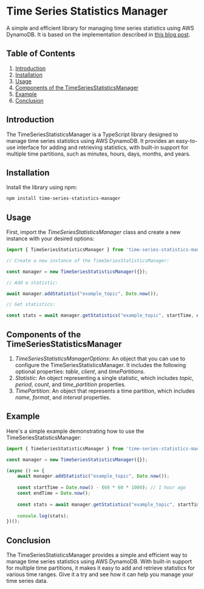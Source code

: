 # Time Series Statistics Manager

A simple and efficient library for managing time series statistics using AWS DynamoDB. It is based on the implementation described in [this blog post](https://tobelinuxer.tistory.com/67).

## Table of Contents

1. [Introduction](#introduction)
2. [Installation](#installation)
3. [Usage](#usage)
4. [Components of the TimeSeriesStatisticsManager](#components-of-the-timeseriesstatisticsmanager)
5. [Example](#example)
6. [Conclusion](#conclusion)

## Introduction

The TimeSeriesStatisticsManager is a TypeScript library designed to manage time series statistics using AWS DynamoDB. It provides an easy-to-use interface for adding and retrieving statistics, with built-in support for multiple time partitions, such as minutes, hours, days, months, and years.

## Installation

Install the library using npm:

```bash
npm install time-series-statistics-manager
```

## Usage

First, import the _TimeSeriesStatisticsManager_ class and create a new instance with your desired options:

```typescript
import { TimeSeriesStatisticsManager } from 'time-series-statistics-manager';

// Create a new instance of the TimeSeriesStatisticsManager:

const manager = new TimeSeriesStatisticsManager({});

// Add a statistic:

await manager.addStatistic("example_topic", Date.now());

// Get statistics:

const stats = await manager.getStatistics("example_topic", startTime, endTime);
```

## Components of the TimeSeriesStatisticsManager

1. *TimeSeriesStatisticsManagerOptions*: An object that you can use to configure the TimeSeriesStatisticsManager. It includes the following optional properties: _table_, _client_, and _timePartitions_.
2. *Statistic*: An object representing a single statistic, which includes _topic_, _period_, _count_, and _time_partition_ properties.
3. *TimePartition*: An object that represents a time partition, which includes _name_, _format_, and _interval_ properties.

## Example

Here's a simple example demonstrating how to use the TimeSeriesStatisticsManager:

```typescript
import { TimeSeriesStatisticsManager } from 'time-series-statistics-manager';

const manager = new TimeSeriesStatisticsManager({});

(async () => {
    await manager.addStatistic("example_topic", Date.now());
    
    const startTime = Date.now() - (60 * 60 * 1000); // 1 hour ago
    const endTime = Date.now();
    
    const stats = await manager.getStatistics("example_topic", startTime, endTime);
    
    console.log(stats);
})();
```

## Conclusion

The TimeSeriesStatisticsManager provides a simple and efficient way to manage time series statistics using AWS DynamoDB. With built-in support for multiple time partitions, it makes it easy to add and retrieve statistics for various time ranges. Give it a try and see how it can help you manage your time series data.
